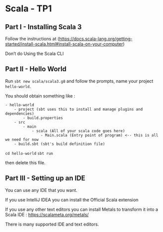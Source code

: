 # Scala - TP1

## Part I - Installing Scala 3

Follow the instructions at (https://docs.scala-lang.org/getting-started/install-scala.html#install-scala-on-your-computer)

Don’t do Using the Scala CLI

## Part II - Hello World

Run `sbt new scala/scala3.g8` and follow the prompts, name your project `hello-world`. 

You should obtain something like : 
```
- hello-world
    - project (sbt uses this to install and manage plugins and dependencies)
        - build.properties
    - src
        - main
            - scala (All of your scala code goes here)
                - Main.scala (Entry point of program) <-- this is all we need for now
    - build.sbt (sbt's build definition file)
```

`cd hello-world`
`sbt run`

then delete this file.

## Part III - Setting up an IDE

You can use any IDE that you want.

If you use IntelliJ IDEA you can install the Official Scala extension

If you use any other text editors you can install Metals to transform it into a Scala IDE : 
    https://scalameta.org/metals/

There is many supported IDE and text editors.




